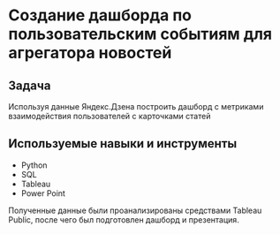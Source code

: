 # Создание дашборда по пользовательским событиям для агрегатора новостей
## Задача
Используя данные Яндекс.Дзена построить дашборд с метриками взаимодействия пользователей с карточками статей
## Используемые навыки и инструменты
- Python
- SQL
- Tableau
- Power Point

Полученные данные были проанализированы средствами Tableau Public, после чего был подготовлен дашборд и презентация.
